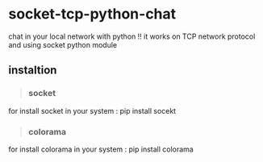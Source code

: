# socket-tcp-python-chat
chat in your local network with python !!
it works on TCP network protocol and using socket python module
## instaltion
> ### socket
for install socket in your system : pip install socekt
> ### colorama
for install colorama in your system : pip install colorama
